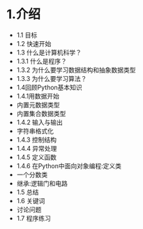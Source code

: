 # 1.介绍
* 1.1 目标
* 1.2 快速开始
* 1.3 什么是计算机科学？
 * 1.3.1 什么是程序？
 * 1.3.2 为什么要学习数据结构和抽象数据类型
 * 1.3.3 为什么要学习算法？
* 1.4回顾Python基本知识
* 1.4.1用数据开始
 * 内置元数据类型
 * 内置集合数据类型
* 1.4.2 输入与输出
 * 字符串格式化
* 1.4.3 控制结构
* 1.4.4 异常处理
* 1.4.5 定义函数
* 1.4.6 在Python中面向对象编程:定义类
 * 一个分数类
 * 继承:逻辑门和电路
* 1.5 总结
* 1.6 关键词
 * 讨论问题
* 1.7 程序练习








 


